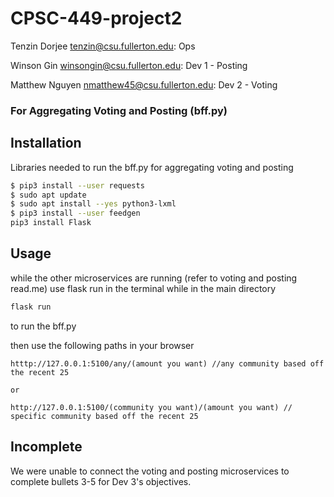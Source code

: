 # CPSC-449-project2

Tenzin Dorjee tenzin@csu.fullerton.edu: Ops

Winson Gin winsongin@csu.fullerton.edu: Dev 1 - Posting

Matthew Nguyen nmatthew45@csu.fullerton.edu: Dev 2 - Voting

### For Aggregating Voting and Posting (bff.py)
## Installation
Libraries needed to run the bff.py for aggregating voting and posting
```bash
$ pip3 install --user requests
$ sudo apt update
$ sudo apt install --yes python3-lxml
$ pip3 install --user feedgen
pip3 install Flask

```

## Usage

while the other microservices are running (refer to voting and posting read.me) 
use flask run in the terminal while in the main directory
```bash
flask run 
```
to run the bff.py

then use the following paths in your browser

```
htttp://127.0.0.1:5100/any/(amount you want) //any community based off the recent 25 

or 

http://127.0.0.1:5100/(community you want)/(amount you want) // specific community based off the recent 25

```

## Incomplete 
We were unable to connect the voting and posting microservices to complete bullets 3-5 for Dev 3's objectives.
